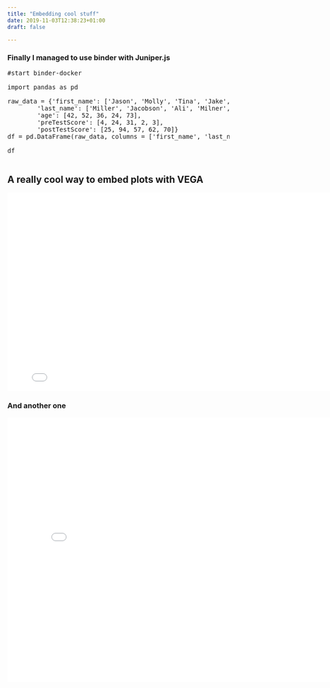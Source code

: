 ```yaml
---
title: "Embedding cool stuff"
date: 2019-11-03T12:38:23+01:00
draft: false

---
```


### Finally I managed to use binder with Juniper.js



<pre data-executable>
#start binder-docker

import pandas as pd

raw_data = {'first_name': ['Jason', 'Molly', 'Tina', 'Jake', 'Amy'], 
        'last_name': ['Miller', 'Jacobson', 'Ali', 'Milner', 'Cooze'], 
        'age': [42, 52, 36, 24, 73], 
        'preTestScore': [4, 24, 31, 2, 3],
        'postTestScore': [25, 94, 57, 62, 70]}
df = pd.DataFrame(raw_data, columns = ['first_name', 'last_name', 'age', 'preTestScore', 'postTestScore'])

df

</pre>

## A really cool way to embed plots with VEGA

<iframe width="800" height="450" name="us" src="/plot/us.html" frameborder="0" scrolling="no" onload="resizeIframe(this)"></iframe>

### And another one

<iframe width="800" height="600" name="pairs" src="/plot/pairplot.html" frameborder="0" scrolling="no" onload="resizeIframe(this)"></iframe>

